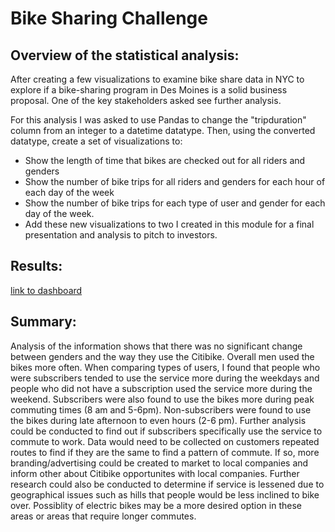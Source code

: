 # Bike Sharing Challenge


## Overview of the statistical analysis:
After creating a few visualizations to examine bike share data in NYC to explore if a bike-sharing program in Des Moines is a solid business proposal. One of the key stakeholders asked see further analysis.

For this analysis I was asked to use Pandas to change the "tripduration" column from an integer to a datetime datatype. Then, using the converted datatype, create a set of visualizations to:

- Show the length of time that bikes are checked out for all riders and genders
- Show the number of bike trips for all riders and genders for each hour of each day of the week
- Show the number of bike trips for each type of user and gender for each day of the week.
- Add these new visualizations to two I created in this module for a final presentation and analysis to pitch to investors.

## Results:

[link to dashboard](https://public.tableau.com/views/Citibike_16322713070360/CitibikeAnalysis?:language=en-US&publish=yes&:display_count=n&:origin=viz_share_link "link to Citi Bike Dashboard")

## Summary:

Analysis of the information shows that there was no significant change between genders and the way they use the Citibike. Overall men used the bikes more often. When comparing types of users, I found that people who were subscribers tended to use the service more during the weekdays and people who did not have a subscription used the service more during the weekend. Subscribers were also found to use the bikes more during peak commuting times (8 am and 5-6pm). Non-subscribers were found to use the bikes during late afternoon to even hours (2-6 pm). Further analysis could be conducted to find out if subscribers specifically use the service to commute to work. Data would need to be collected on customers repeated routes to find if they are the same to find a pattern of commute. If so, more branding/advertising could be created to market to local companies and inform other about Citibike opportunites with local companies. Further research could also be conducted to determine if service is lessened due to geographical issues such as hills that people would be less inclined to bike over. Possiblity of electric bikes may be a more desired option in these areas or areas that require longer commutes.

